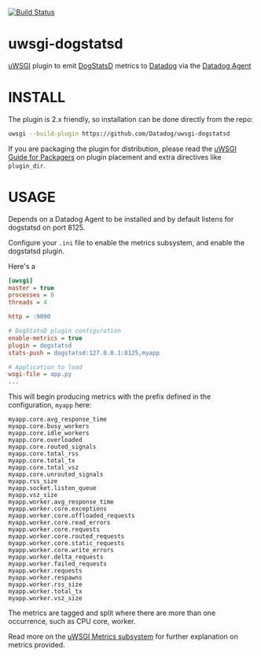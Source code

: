 [![Build Status](https://travis-ci.org/DataDog/uwsgi-dogstatsd.svg?branch=master)](https://travis-ci.org/DataDog/uwsgi-dogstatsd)

uwsgi-dogstatsd
===============

[uWSGI] plugin to emit [DogStatsD] metrics to [Datadog] via the [Datadog Agent]


INSTALL
=======

The plugin is 2.x friendly, so installation can be done directly from the repo:

```sh
uwsgi --build-plugin https://github.com/Datadog/uwsgi-dogstatsd
```

If you are packaging the plugin for distribution, please read the [uWSGI Guide for Packagers](http://projects.unbit.it/uwsgi/wiki/Guide4Packagers)
on plugin placement and extra directives like `plugin_dir`.

USAGE
=====

Depends on a Datadog Agent to be installed and by default listens for dogstatsd on port 8125.

Configure your `.ini` file to enable the metrics subsystem, and enable the dogstatsd plugin.

Here's a

```ini
[uwsgi]
master = true
processes = 8
threads = 4

http = :9090

# DogStatsD plugin configuration
enable-metrics = true
plugin = dogstatsd
stats-push = dogstatsd:127.0.0.1:8125,myapp

# Application to load
wsgi-file = app.py
...
```

This will begin producing metrics with the prefix defined in the configuration, `myapp` here:

```console
myapp.core.avg_response_time
myapp.core.busy_workers
myapp.core.idle_workers
myapp.core.overloaded
myapp.core.routed_signals
myapp.core.total_rss
myapp.core.total_tx
myapp.core.total_vsz
myapp.core.unrouted_signals
myapp.rss_size
myapp.socket.listen_queue
myapp.vsz_size
myapp.worker.avg_response_time
myapp.worker.core.exceptions
myapp.worker.core.offloaded_requests
myapp.worker.core.read_errors
myapp.worker.core.requests
myapp.worker.core.routed_requests
myapp.worker.core.static_requests
myapp.worker.core.write_errors
myapp.worker.delta_requests
myapp.worker.failed_requests
myapp.worker.requests
myapp.worker.respawns
myapp.worker.rss_size
myapp.worker.total_tx
myapp.worker.vsz_size
```

The metrics are tagged and split where there are more than one occurrence, such as CPU core, worker.

Read more on the [uWSGI Metrics subsystem] for further explanation on metrics provided.

[Datadog]: http://www.datadog.com/
[Datadog Agent]: https://github.com/DataDog/dd-agent
[DogStatsD]: http://docs.datadoghq.com/guides/dogstatsd/
[uWSGI]: http://uwsgi-docs.readthedocs.org/
[uWSGI Metrics subsystem]: http://uwsgi-docs.readthedocs.org/en/latest/Metrics.html
